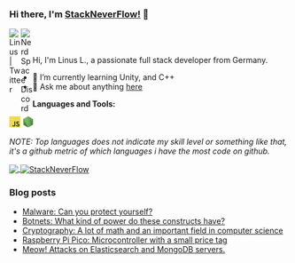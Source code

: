 ### Hi there, I'm [StackNeverFlow!](https://linusl.de) 👋

<a href="https://twitter.com/StackNeverFlow">
  <img align="left" alt="Linus | Twitter" width="21px" src="https://raw.githubusercontent.com/anuraghazra/anuraghazra/master/assets/twitter.svg" />
</a>
<a href="https://discord.gg/UZ8TbQf">
  <img align="left" alt="NerdSpace Discord" width="21px" src="https://raw.githubusercontent.com/anuraghazra/anuraghazra/master/assets/discord-round.svg" />
</a>

<br />
<br />

Hi, I'm Linus L., a passionate full stack developer from Germany.

- 🌱 I’m currently learning Unity, and C++
- 💬 Ask me about anything [here](https://github.com/StackNeverFlow/StackNeverFlow/issues)

**Languages and Tools:**  

<code><img height="20" src="https://raw.githubusercontent.com/github/explore/80688e429a7d4ef2fca1e82350fe8e3517d3494d/topics/javascript/javascript.png"></code>
<code><img height="20" src="https://raw.githubusercontent.com/github/explore/80688e429a7d4ef2fca1e82350fe8e3517d3494d/topics/nodejs/nodejs.png"></code>    

*NOTE: Top languages does not indicate my skill level or something like that, it's a github metric of which languages i have the most code on github.*

<a href="https://github.com/StackNeverFlow/StackNeverFlow">
  <!-- Change the `github-readme-stats.anuraghazra1.vercel.app` to `github-readme-stats.vercel.app`  -->
  <img align="center" src="https://github-readme-stats.anuraghazra1.vercel.app/api/top-langs/?username=StackNeverFlow&theme=radical" />
</a>
<a href="https://github.com/StackNeverFlow/StackNeverFlow">
  <img align="center" src="https://github-readme-stats.anuraghazra1.vercel.app/api?username=StackNeverFlow&show_icons=true&theme=radical&line_height=27" alt="StackNeverFlow" />
</a>

### Blog posts
<!-- BLOG-POST-LIST:START -->
- [Malware: Can you protect yourself?](http://slsp.dev/dns-amplification-attacks/)
- [Botnets: What kind of power do these constructs have?](http://slsp.dev/botnets/)
- [Cryptography: A lot of math and an important field in computer science](http://slsp.dev/cryptography/)
- [Raspberry Pi Pico: Microcontroller with a small price tag](http://slsp.dev/raspberry-pi-pico-microcontroller/)
- [Meow! Attacks on Elasticsearch and MongoDB servers.](http://slsp.dev/meow-attacks-on-elasticsearch-and-mongodb-servers/)
<!-- BLOG-POST-LIST:END -->

